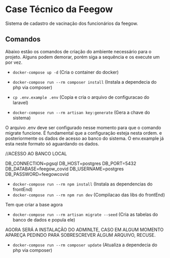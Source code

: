 # Case Técnico da Feegow

Sistema de cadastro de vacinação dos funcionários da feegow.

## Comandos

Abaixo estão os comandos de criação do ambiente necessário para o projeto. Alguns podem demorar, porém siga a sequência e os execute um por vez.

-   `docker-compose up -d` (Cria o container do docker)

-   `docker-compose run --rm composer install` (Instala a dependecia do php via composer)

-   `cp .env.example .env` (Copia e cria o arquivo de configuracao do laravel)

-   `docker-compose run --rm artisan key:generate` (Gera a chave do sistema)

O arquivo .env deve ser configurado nesse momento para que o comando migrate funcione.
É fundamental que a configuração esteja nesta ordem.
e posteriormente os dados de acesso ao banco do sistema. O env.example já esta neste formato só
aguardando os dados.

//ACESSO AO BANCO LOCAL

DB_CONNECTION=pgsql
DB_HOST=postgres
DB_PORT=5432
DB_DATABASE=feegow_covid
DB_USERNAME=postgres
DB_PASSWORD=feegowcovid

-   `docker-compose run --rm npm install` (Instala as dependencias do frontEnd)
-   `docker-compose run --rm npm run dev` (Compilacao das libs do frontEnd)

Tem que criar a base agora

-   `docker-compose run --rm artisan migrate --seed` (Cria as tabelas do banco de dados e popula ele)

AGORA SERÁ A INSTALAÇÃO DO ADMINLTE, CASO EM ALGUM MOMENTO APAREÇA PEDINDO PARA SOBRESCREVER
ALGUM ARQUIVO, RECUSE.

-   `docker-compose run --rm composer update` (Atualiza a dependecia do php via composer)
